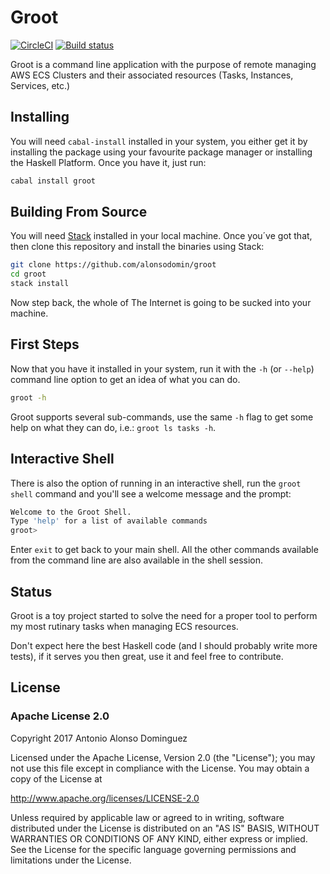 # Groot

[![CircleCI](https://circleci.com/gh/alonsodomin/groot.svg?style=svg)](https://circleci.com/gh/alonsodomin/groot)
[![Build status](https://ci.appveyor.com/api/projects/status/lljwg88fygttb28i?svg=true)](https://ci.appveyor.com/project/alonsodomin/groot)

Groot is a command line application with the purpose of remote managing AWS ECS Clusters and
 their associated resources (Tasks, Instances, Services, etc.)

## Installing

You will need `cabal-install` installed in your system, you either get it by installing the package using your favourite
 package manager or installing the Haskell Platform. Once you have it, just run:

```bash
cabal install groot
```

## Building From Source

You will need [Stack](http://haskellstack.org) installed in your local machine. Once you´ve got that, then clone this
 repository and install the binaries using Stack:

```bash
git clone https://github.com/alonsodomin/groot
cd groot
stack install
```

Now step back, the whole of The Internet is going to be sucked into your machine.

## First Steps

Now that you have it installed in your system, run it with the `-h` (or `--help`) command line
 option to get an idea of what you can do.

```bash
groot -h
```

Groot supports several sub-commands, use the same `-h` flag to get some help on what they can do,
 i.e.: `groot ls tasks -h`.

## Interactive Shell

There is also the option of running in an interactive shell, run the `groot shell` command and you'll see a welcome message and the prompt:

```bash
Welcome to the Groot Shell.
Type 'help' for a list of available commands
groot>
```

Enter `exit` to get back to your main shell. All the other commands available from the command line are also available in the shell session.

## Status

Groot is a toy project started to solve the need for a proper tool to perform my most rutinary
 tasks when managing ECS resources.

Don't expect here the best Haskell code (and I should probably write more tests), if it serves
 you then great, use it and feel free to contribute.

## License

### Apache License 2.0

Copyright 2017 Antonio Alonso Dominguez

Licensed under the Apache License, Version 2.0 (the "License");
you may not use this file except in compliance with the License.
You may obtain a copy of the License at

http://www.apache.org/licenses/LICENSE-2.0

Unless required by applicable law or agreed to in writing, software
distributed under the License is distributed on an "AS IS" BASIS,
WITHOUT WARRANTIES OR CONDITIONS OF ANY KIND, either express or implied.
See the License for the specific language governing permissions and
limitations under the License.
